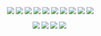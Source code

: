 <p align="center">
    <img "https://img.shields.io/github/languages/top/uzcoin404/404-pages?style=plastic">
    <img src="https://img.shields.io/github/languages/code-size/uzcoin404/404-pages?style=plastic">
    <img src="https://img.shields.io/github/directory-file-count/uzcoin404/404-pages?style=plastic">
    <img src="https://img.shields.io/github/repo-size/uzcoin404/404-pages?style=plastic">
    <img src="https://img.shields.io/github/commit-status/uzcoin404/404-pages/master/81984fc?style=plastic">
    <img src="https://img.shields.io/github/issues/uzcoin404/404-pages?style=plastic">
    <img src="https://img.shields.io/github/issues-pr/uzcoin404/404-pages?style=plastic">
    <img src="https://img.shields.io/packagist/php-v/uzcoin404/404-pages/5.5?style=plastic">
    <img src="https://img.shields.io/github/commit-activity/w/uzcoin404/404-pages?style=plastic">
    <img src="https://img.shields.io/github/contributors/uzcoin404/404-pages">
    <img src="https://img.shields.io/github/discussions/uzcoin404/404-pages?style=plastic">
</p>
<p align="center">
    <img src="https://img.shields.io/github/followers/uzcoin404?style=social">
    <img src="https://img.shields.io/github/stars/uzcoin404?style=social">
    <img src="https://img.shields.io/github/forks/uzcoin404/404-pages?style=social">
    <img src="https://img.shields.io/github/watchers/uzcoin404/404-pages?style=social">
</p>
